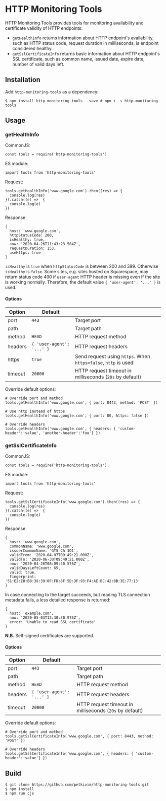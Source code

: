 # HTTP Monitoring Tools

HTTP Monitoring Tools provides tools for monitoring availability and
certificate validity of HTTP endpoints:

* `getHealthInfo` returns information about HTTP endpoint's availability, such
as HTTP status code, request duration in milliseconds, is endpoint considered healthy.
* `getSslCertificateInfo` returns basic information about HTTP endpoint's SSL
certificate, such as common name, issued date, expire date, number of valid
days left.

## Installation

Add `http-monitoring-tools` as a dependency:

```
$ npm install http-monitoring-tools --save # npm i -s http-monitoring-tools
```

## Usage

### getHealthInfo

CommonJS:
```
const tools = require('http-monitoring-tools')
```

ES module:
```
import tools from 'http-monitoring-tools'
```

Request:
```
tools.getHealthInfo('www.google.com').then((res) => {
  console.log(res)
}).catch((e) =>  {
  console.log(e)
})
```

Response:
```
{
  host: 'www.google.com',
  httpStatusCode: 200,
  isHealthy: true,
  now: '2020-04-26T11:43:23.504Z',
  requestDuration: 153,
  useHttps: true
}
```

`isHealthy` is `true` when `httpStatusCode` is between 200 and 399. Otherwise
`isHealthy` is `false`. Some sites, e.g. sites hosted on Squarespace, may
return status code 400 if `user-agent` HTTP header is missing even if the site
is working normally. Therefore, the default value `{ 'user-agent': '...' }` is
used.

#### Options
| Option | Default | |
|--|--|--|
| port | `443` | Target port |
| path | ` ` | Target path |
| method | `HEAD` | HTTP request method |
| headers | `{ 'user-agent': '...' }` | HTTP request headers |
| https | `true` | Send request using `https`. When `https=false`, `http` is used  |
| timeout | `20000` | HTTP request timeout in milliseconds (`20s` by default) |

Override default options:
```
# Override port and method
tools.getHealthInfo('www.google.com', { port: 8443, method: 'POST' })

# Use http instead of https
tools.getHealthInfo('www.google.com', { port: 80, https: false })

# Override headers
tools.getHealthInfo('www.google.com', { headers: { 'custom-header':'value', 'another-header':'foo'} })
```
### getSslCertificateInfo

CommonJS:
```
const tools = require('http-monitoring-tools')
```

ES module:
```
import tools from 'http-monitoring-tools'
```

Request:
```
tools.getSslCertificateInfo('www.google.com').then((res) => {
  console.log(res)
}).catch((e) =>  {
  console.log(e)
})
```

Response:
```
{
  host: 'www.google.com',
  commonName: 'www.google.com',
  issuerCommonName: 'GTS CA 1O1',
  validFrom: '2020-04-07T09:49:21.000Z',
  validTo: '2020-06-30T09:49:21.000Z',
  now: '2020-04-26T08:09:40.576Z',
  validDaysLeftCount: 65,
  valid: true,
  fingerprint: '51:E2:E8:B8:38:39:0F:FD:8F:5D:3F:93:F4:AE:BC:42:8B:3E:77:13'
}
```

In case connecting to the target succeeds, but reading TLS connection metadata
fails, a less detailed response is returned:

```
{
  host: 'example.com',
  now: '2020-05-03T12:30:30.975Z',
  error: 'Unable to read SSL certificate'
}
```

**N.B.** Self-signed certificates are supported.

#### Options
| Option | Default | |
|--|--|--|
| port | `443` | Target port |
| path | ` ` | Target path |
| method | `HEAD` | HTTP request method |
| headers | `{ 'user-agent': '...' }` | HTTP request headers |
| timeout | `20000` | HTTP request timeout in milliseconds (`20s` by default) |

Override default options:
```
# Override port and method
tools.getSslCertificateInfo('www.google.com', { port: 8443, method: 'POST' })

# Override headers
tools.getSslCertificateInfo('www.google.com', { headers: { 'custom-header':'value'} })
```

## Build

```
$ git clone https://github.com/petkivim/http-monitoring-tools.git
$ npm install
$ npm run cjs
```
